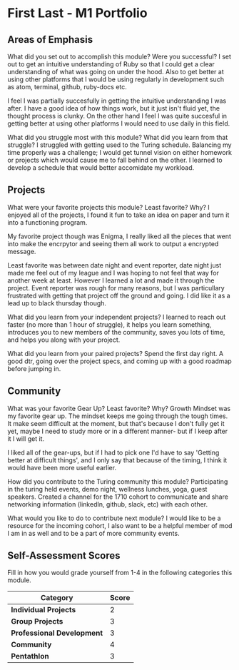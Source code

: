 # First Last - M1 Portfolio

## Areas of Emphasis

What did you set out to accomplish this module? Were you successful?
I set out to get an intuitive understanding of Ruby so that I could get a clear understanding of what was going on under the hood. Also to get better at using other platforms that I would be using regularly in development such as atom, terminal, github, ruby-docs etc.

I feel I was partially succesfully in getting the intuitive understanding I was after. I have a good idea of how things work, but it just isn't fluid yet, the thought process is clunky. On the other hand I feel I was quite succesful in getting better at using other platforms I would need to use daily in this field.

What did you struggle most with this module? What did you learn from that struggle?
I struggled with getting used to the Turing schedule. Balancing my time properly was a challenge; I would get tunnel vision on either homework or projects which would cause me to fall behind on the other. I learned to develop a schedule that would better accomidate my workload.

## Projects

What were your favorite projects this module? Least favorite? Why?
I enjoyed all of the projects, I found it fun to take an idea on paper and turn it into a functioning program. 

My favorite project though was Enigma, I really liked all the pieces that went into make the encrpytor and seeing them all work to output a encrypted message.

Least favorite was between date night and event reporter, date night just made me feel out of my league and I was hoping to not feel that way for another week at least. However I learned a lot and made it through the project. Event reporter was rough for many reasons, but I was particullary frustrated with getting that project off the ground and going. I did like it as a lead up to black thursday though.

What did you learn from your independent projects?
I learned to reach out faster (no more than 1 hour of struggle), it helps you learn something, introduces you to new members of the community, saves you lots of time, and helps you along with your project.

What did you learn from your paired projects?
Spend the first day right. A good dtr, going over the project specs, and coming up with a good roadmap before jumping in.


## Community

What was your favorite Gear Up? Least favorite? Why?
Growth Mindset was my favorite gear up. The mindset keeps me going through the tough times. It make seem difficult at the moment, but that's because I don't fully get it yet, maybe I need to study more or in a different manner- but if I keep after it I will get it. 

I liked all of the gear-ups, but if I had to pick one I'd have to say 'Getting better at difficult things', and I only say that because of the timing, I think it would have been more useful earlier.

How did you contribute to the Turing community this module?
Participating in the turing held events, demo night, wellness lunches, yoga, guest speakers.
Created a channel for the 1710 cohort to communicate and share networking information (linkedIn, github, slack, etc) with each other. 

What would you like to do to contribute next module?
I would like to be a resource for the incoming cohort, I also want to be a helpful member of mod I am in as well and to be a part of more community events.


## Self-Assessment Scores

Fill in how you would grade yourself from 1-4 in the following categories this module.

| Category                     | Score |
| -----------------------------| ----- |
| **Individual Projects**      |   2   |
| **Group Projects**           |   3   |
| **Professional Development** |   3   |
| **Community**                |   4   |
| **Pentathlon**               |   3   |
